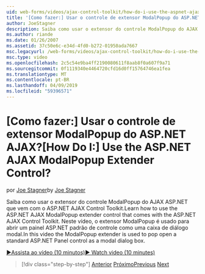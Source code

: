 ```yaml
---
uid: web-forms/videos/ajax-control-toolkit/how-do-i-use-the-aspnet-ajax-modalpopup-extender-control
title: '[Como fazer:] Usar o controle de extensor ModalPopup do ASP.NET AJAX? | Microsoft Docs'
author: JoeStagner
description: Saiba como usar o extensor do controle ModalPopup do AJAX ASP.NET que vem com o ASP.NET AJAX Control Toolkit. Este vídeo o ModalPopup extensor é usado...
ms.author: riande
ms.date: 01/26/2007
ms.assetid: 37c50e6c-e34d-4fd0-b272-01950ada7667
msc.legacyurl: /web-forms/videos/ajax-control-toolkit/how-do-i-use-the-aspnet-ajax-modalpopup-extender-control
msc.type: video
ms.openlocfilehash: 2c5c54e9ba4ff2190080611f8aab8f0a607f9a71
ms.sourcegitcommit: 0f1119340e4464720cfd16d0ff15764746ea1fea
ms.translationtype: MT
ms.contentlocale: pt-BR
ms.lasthandoff: 04/09/2019
ms.locfileid: "59396571"
---
```

# <a name="how-do-i-use-the-aspnet-ajax-modalpopup-extender-control"></a><span data-ttu-id="e6fbd-105">[Como fazer:] Usar o controle de extensor ModalPopup do ASP.NET AJAX?</span><span class="sxs-lookup"><span data-stu-id="e6fbd-105">[How Do I:] Use the ASP.NET AJAX ModalPopup Extender Control?</span></span>

<span data-ttu-id="e6fbd-106">por [Joe Stagner](https://github.com/JoeStagner)</span><span class="sxs-lookup"><span data-stu-id="e6fbd-106">by [Joe Stagner](https://github.com/JoeStagner)</span></span>

<span data-ttu-id="e6fbd-107">Saiba como usar o extensor do controle ModalPopup do AJAX ASP.NET que vem com o ASP.NET AJAX Control Toolkit.</span><span class="sxs-lookup"><span data-stu-id="e6fbd-107">Learn how to use the ASP.NET AJAX ModalPopup extender control that comes with the ASP.NET AJAX Control Toolkit.</span></span> <span data-ttu-id="e6fbd-108">Neste vídeo, o extensor ModalPopup é usado para abrir um painel ASP.NET padrão de controle como uma caixa de diálogo modal.</span><span class="sxs-lookup"><span data-stu-id="e6fbd-108">In this video the ModalPopup extender is used to pop open a standard ASP.NET Panel control as a modal dialog box.</span></span>

[<span data-ttu-id="e6fbd-109">&#9654;Assista ao vídeo (10 minutos)</span><span class="sxs-lookup"><span data-stu-id="e6fbd-109">&#9654; Watch video (10 minutes)</span></span>](https://channel9.msdn.com/Blogs/ASP-NET-Site-Videos/how-do-i-use-the-aspnet-ajax-modalpopup-extender-control)

> [!div class="step-by-step"]
> <span data-ttu-id="e6fbd-110">[Anterior](how-do-i-use-the-aspnet-ajax-popup-control-extender.md)
> [Próximo](how-do-i-use-the-aspnet-ajax-alwaysvisible-control-extender.md)</span><span class="sxs-lookup"><span data-stu-id="e6fbd-110">[Previous](how-do-i-use-the-aspnet-ajax-popup-control-extender.md)
[Next](how-do-i-use-the-aspnet-ajax-alwaysvisible-control-extender.md)</span></span>
